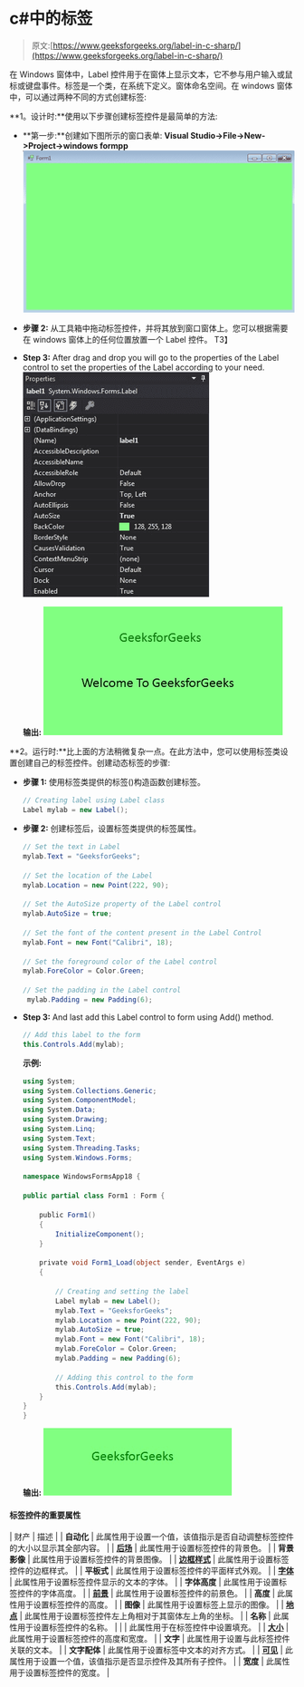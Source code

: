 # c#中的标签

> 原文:[https://www.geeksforgeeks.org/label-in-c-sharp/](https://www.geeksforgeeks.org/label-in-c-sharp/)

在 Windows 窗体中，Label 控件用于在窗体上显示文本，它不参与用户输入或鼠标或键盘事件。标签是一个类，在系统下定义。窗体命名空间。在 windows 窗体中，可以通过两种不同的方式创建标签:

**1。设计时:**使用以下步骤创建标签控件是最简单的方法:

*   **第一步:**创建如下图所示的窗口表单:
    **Visual Studio->File->New->Project->windows formpp**
    ![](img/f1d477c51402b2df11d7ed28eee617fe.png)
*   **步骤 2:** 从工具箱中拖动标签控件，并将其放到窗口窗体上。您可以根据需要在 windows 窗体上的任何位置放置一个 Label 控件。
    T3】
*   **Step 3:** After drag and drop you will go to the properties of the Label control to set the properties of the Label according to your need.
    ![](img/056ee193cd704753c72e043f2a3bf47f.png)

    **输出:**
    ![](img/ad65eddc96e617d4a34f2c51e9ec05a0.png)

**2。运行时:**比上面的方法稍微复杂一点。在此方法中，您可以使用标签类设置创建自己的标签控件。创建动态标签的步骤:

*   **步骤 1:** 使用标签类提供的标签()构造函数创建标签。

    ```cs
    // Creating label using Label class
    Label mylab = new Label();

    ```

*   **步骤 2:** 创建标签后，设置标签类提供的标签属性。

    ```cs
    // Set the text in Label
    mylab.Text = "GeeksforGeeks";

    // Set the location of the Label
    mylab.Location = new Point(222, 90);

    // Set the AutoSize property of the Label control
    mylab.AutoSize = true;

    // Set the font of the content present in the Label Control
    mylab.Font = new Font("Calibri", 18);

    // Set the foreground color of the Label control
    mylab.ForeColor = Color.Green;

    // Set the padding in the Label control
     mylab.Padding = new Padding(6);

    ```

*   **Step 3:** And last add this Label control to form using Add() method.

    ```cs
    // Add this label to the form
    this.Controls.Add(mylab);

    ```

    **示例:**

    ```cs
    using System;
    using System.Collections.Generic;
    using System.ComponentModel;
    using System.Data;
    using System.Drawing;
    using System.Linq;
    using System.Text;
    using System.Threading.Tasks;
    using System.Windows.Forms;

    namespace WindowsFormsApp18 {

    public partial class Form1 : Form {

        public Form1()
        {
            InitializeComponent();
        }

        private void Form1_Load(object sender, EventArgs e)
        {

            // Creating and setting the label
            Label mylab = new Label();
            mylab.Text = "GeeksforGeeks";
            mylab.Location = new Point(222, 90);
            mylab.AutoSize = true;
            mylab.Font = new Font("Calibri", 18);
            mylab.ForeColor = Color.Green;
            mylab.Padding = new Padding(6);

            // Adding this control to the form
            this.Controls.Add(mylab);
        }
    }
    }
    ```

    **输出:**
    ![](img/11cd644ff24cf6274bfaa53214b4bcc1.png)

#### 标签控件的重要属性

| 财产 | 描述 |
| **自动化** | 此属性用于设置一个值，该值指示是否自动调整标签控件的大小以显示其全部内容。 |
| **[后场](https://www.geeksforgeeks.org/how-to-set-the-background-color-of-the-label-in-c-sharp/)** | 此属性用于设置标签控件的背景色。 |
| **背景影像** | 此属性用于设置标签控件的背景图像。 |
| **[边框样式](https://www.geeksforgeeks.org/how-to-style-the-border-of-label-in-c-sharp/)** | 此属性用于设置标签控件的边框样式。 |
| **平板式** | 此属性用于设置标签控件的平面样式外观。 |
| **[字体](https://www.geeksforgeeks.org/how-to-set-the-font-of-the-content-present-in-the-label-in-c-sharp/)** | 此属性用于设置标签控件显示的文本的字体。 |
| **字体高度** | 此属性用于设置标签控件的字体高度。 |
| **[前景](https://www.geeksforgeeks.org/how-to-set-the-foreground-color-of-the-label-in-c-sharp/)** | 此属性用于设置标签控件的前景色。 |
| **高度** | 此属性用于设置标签控件的高度。 |
| **图像** | 此属性用于设置标签上显示的图像。 |
| **[地点](https://www.geeksforgeeks.org/how-to-set-the-location-of-the-label-in-c-sharp/)** | 此属性用于设置标签控件左上角相对于其窗体左上角的坐标。 |
| **名称** | 此属性用于设置标签控件的名称。 |
|  | 此属性用于在标签控件中设置填充。 |
| **[大小](https://www.geeksforgeeks.org/how-to-set-the-size-of-the-label-in-c-sharp/)** | 此属性用于设置标签控件的高度和宽度。 |
| **文字** | 此属性用于设置与此标签控件关联的文本。 |
| **文字配体** | 此属性用于设置标签中文本的对齐方式。 |
| **[可见](https://www.geeksforgeeks.org/how-to-set-the-visibility-of-the-label-in-c-sharp/)** | 此属性用于设置一个值，该值指示是否显示控件及其所有子控件。 |
| **宽度** | 此属性用于设置标签控件的宽度。 |
